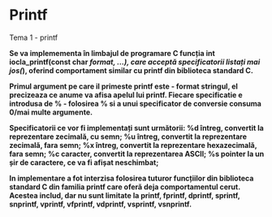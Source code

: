 # Printf
Tema 1 - printf

  **Se va implemementa în limbajul de programare C funcția
int iocla_printf(const char *format, …), care acceptă specificatorii
listați mai jos(*), oferind comportament similar cu printf din 
biblioteca standard C.**

  **Primul argument pe care il primeste printf este - format stringul,
el precizeaza ce anume va afisa apelul lui printf.
Fiecare specificatie e introdusa de % - folosirea % si a unui
specificator de conversie consuma 0/mai multe argumente.**

  **Specificatorii ce vor fi implementați sunt următorii:
%d întreg, convertit la reprezentare zecimală, cu semn;
%u întreg, convertit la reprezentare zecimală, fara semn;
%x întreg, convertit la reprezentare hexazecimală, fara semn;
%c caracter, convertit la reprezentarea ASCII;
%s pointer la un șir de caractere, ce va fi afișat neschimbat;**

  **In implementare a fot interzisa folosirea tuturor funcțiilor din 
biblioteca standard C din familia printf care oferă deja comportamentul
cerut. Acestea includ, dar nu sunt limitate la printf, fprintf, 
dprintf, sprintf, snprintf, vprintf, vfprintf, vdprintf, vsprintf, 
vsnprintf.**

